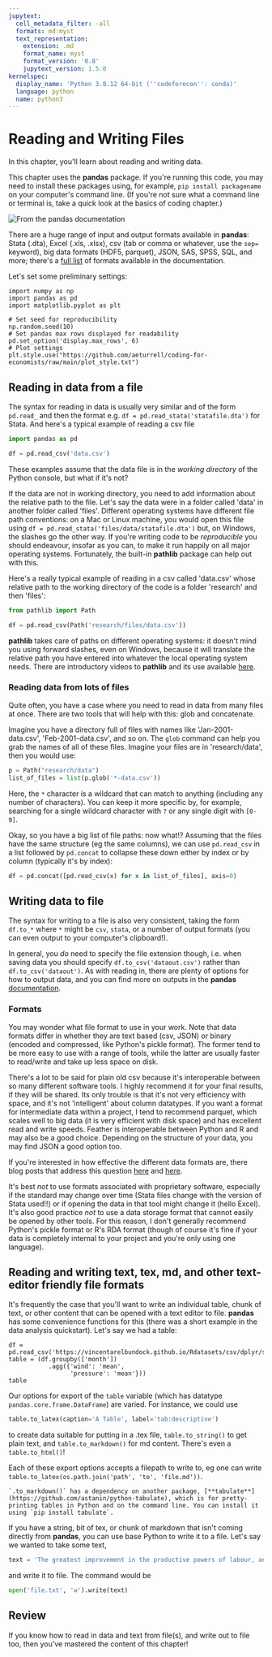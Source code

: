 ```yaml
---
jupytext:
  cell_metadata_filter: -all
  formats: md:myst
  text_representation:
    extension: .md
    format_name: myst
    format_version: '0.8'
    jupytext_version: 1.5.0
kernelspec:
  display_name: 'Python 3.8.12 64-bit (''codeforecon'': conda)'
  language: python
  name: python3
---
```


# Reading and Writing Files

In this chapter, you'll learn about reading and writing data.

This chapter uses the **pandas** package. If you're running this code, you may need to install these packages using, for example, `pip install packagename` on your computer's command line. (If you're not sure what a command line or terminal is, take a quick look at the basics of coding chapter.)

![From the pandas documentation](https://pandas.pydata.org/pandas-docs/stable/_images/02_io_readwrite.svg)

There are a huge range of input and output formats available in **pandas**: Stata (.dta), Excel (.xls, .xlsx), csv (tab or comma or whatever, use the `sep=` keyword), big data formats (HDF5, parquet), JSON, SAS, SPSS, SQL, and more; there's a [full list](https://pandas.pydata.org/pandas-docs/stable/user_guide/io.html) of formats available in the documentation.

Let's set some preliminary settings:

```{code-cell} ipython3
import numpy as np
import pandas as pd
import matplotlib.pyplot as plt

# Set seed for reproducibility
np.random.seed(10)
# Set pandas max rows displayed for readability
pd.set_option('display.max_rows', 6)
# Plot settings
plt.style.use("https://github.com/aeturrell/coding-for-economists/raw/main/plot_style.txt")
```

## Reading in data from a file

The syntax for reading in data is usually very similar and of the form `pd.read_` and then the format e.g. `df = pd.read_stata('statafile.dta')` for Stata. And here's a typical example of reading a csv file

```python
import pandas as pd

df = pd.read_csv('data.csv')
```

These examples assume that the data file is in the *working directory* of the Python console, but what if it's not?

If the data are not in working directory, you need to add information about the relative path to the file. Let's say the data were in a folder called 'data' in another folder called 'files'. Different operating systems have different file path conventions: on a Mac or Linux machine, you would open this file using `df = pd.read_stata('files/data/statafile.dta')` but, on Windows, the slashes go the other way. If you're writing code to be *reproducible* you should endeavour, insofar as you can, to make it run happily on all major operating systems. Fortunately, the built-in **pathlib** package can help out with this.

Here's a really typical example of reading in a csv called 'data.csv' whose relative path to the working directory of the code is a folder 'research' and then 'files':

```python
from pathlib import Path

df = pd.read_csv(Path('research/files/data.csv'))
```

**pathlib** takes care of paths on different operating systems: it doesn't mind you using forward slashes, even on Windows, because it will translate the relative path you have entered into whatever the local operating system needs. There are introductory videos to **pathlib** and its use available [here](https://calmcode.io/pathlib/do-not-hardcode.html).

### Reading data from lots of files

Quite often, you have a case where you need to read in data from many files at once. There are two tools that will help with this: glob and concatenate.

Imagine you have a directory full of files with names like 'Jan-2001-data.csv', 'Feb-2001-data.csv', and so on. The `glob` command can help you grab the names of all of these files. Imagine your files are in 'research/data', then you would use:

```python
p = Path("research/data")
list_of_files = list(p.glob('*-data.csv'))
```

Here, the `*` character is a wildcard that can match to anything (including any number of characters). You can keep it more specific by, for example, searching for a single wildcard character with `?` or any single digit with `[0-9]`.

Okay, so you have a big list of file paths: now what!? Assuming that the files have the same structure (eg the same columns), we can use `pd.read_csv` in a list followed by `pd.concat` to collapse these down either by index or by column (typically it's by index):

```python
df = pd.concat([pd.read_csv(x) for x in list_of_files], axis=0)
```

## Writing data to file

The syntax for writing to a file is also very consistent, taking the form `df.to_*` where `*` might be `csv`, `stata`, or a number of output formats (you can even output to your computer's clipboard!).

In general, you *do* need to specify the file extension though, i.e. when saving data you should specify `df.to_csv('dataout.csv')` rather than `df.to_csv('dataout')`. As with reading in, there are plenty of options for how to output data, and you can find more on outputs in the **pandas** [documentation](https://pandas.pydata.org/docs/user_guide/io.html).

### Formats

You may wonder what file format to use in your work. Note that data formats differ in whether they are text based (csv, JSON) or binary (encoded and compressed, like Python's pickle format). The former tend to be more easy to use with a range of tools, while the latter are usually faster to read/write and take up less space on disk.

There's a lot to be said for plain old csv because it's interoperable between so many different software tools. I highly recommend it for your final results, if they will be shared. Its only trouble is that it's not very efficiency with space, and it's not 'intelligent' about column datatypes. If you want a format for intermediate data within a project, I tend to recommend parquet, which scales well to big data (it is very efficient with disk space) and has excellent read and write speeds. Feather is interoperable between Python and R and may also be a good choice. Depending on the structure of your data, you may find JSON a good option too.

If you're interested in how effective the different data formats are, there blog posts that address this question [here](https://towardsdatascience.com/the-best-format-to-save-pandas-data-414dca023e0d) and [here](https://ursalabs.org/blog/2019-10-columnar-perf/).

It's best *not* to use formats associated with proprietary software, especially if the standard may change over time (Stata files change with the version of Stata used!!) or if opening the data in that tool might change it (hello Excel). It's also good practice *not* to use a data storage format that cannot easily be opened by other tools. For this reason, I don't generally recommend Python's pickle format or R's RDA format (though of course it's fine if your data is completely internal to your project and you're only using one language).

## Reading and writing text, tex, md, and other text-editor friendly file formats

It's frequently the case that you'll want to write an individual table, chunk of text, or other content that can be opened with a text editor to file. **pandas** has some convenience functions for this (there was a short example in the data analysis quickstart). Let's say we had a table:

```{code-cell} ipython3
df = pd.read_csv('https://vincentarelbundock.github.io/Rdatasets/csv/dplyr/storms.csv')
table = (df.groupby(['month'])
           .agg({'wind': 'mean',
                 'pressure': 'mean'}))
table
```

Our options for export of the `table` variable (which has datatype `pandas.core.frame.DataFrame`) are varied. For instance, we could use

```python
table.to_latex(caption='A Table', label='tab:descriptive')
```

to create data suitable for putting in a .tex file, `table.to_string()` to get plain text, and `table.to_markdown()` for md content. There's even a `table.to_html()`!

Each of these export options accepts a filepath to write to, eg one can write `table.to_latex(os.path.join('path', 'to', 'file.md'))`.

```{note}
`.to_markdown()` has a dependency on another package, [**tabulate**](https://github.com/astanin/python-tabulate), which is for pretty-printing tables in Python and on the command line. You can install it using `pip install tabulate`.
```

If you have a string, bit of tex, or chunk of markdown that isn't coming directly from **pandas**, you can use base Python to write it to a file. Let's say we wanted to take some text,

```python
text = 'The greatest improvement in the productive powers of labour, and the greater part of the skill, dexterity, and judgment with which it is anywhere directed, or applied, seem to have been the effects of the division of labour.'
```

and write it to file. The command would be

```python
open('file.txt', 'w').write(text)
```

## Review

If you know how to read in data and text from file(s), and write out to file too, then you've mastered the content of this chapter!
